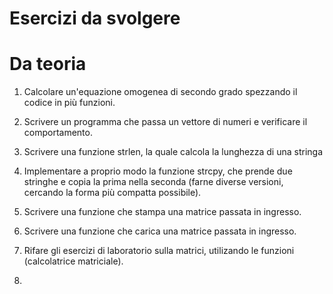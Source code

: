 # Esercizi da svolgere

# Da teoria


1. Calcolare un'equazione omogenea di secondo grado spezzando il codice in più funzioni.

1. Scrivere un programma che passa un vettore di numeri e verificare il comportamento.
1. Scrivere una funzione strlen, la quale calcola la lunghezza di una stringa
2. Implementare a proprio modo la funzione strcpy, che prende due stringhe e copia la prima nella seconda (farne diverse versioni, cercando la forma più compatta possibile).
1. Scrivere una funzione che stampa una matrice passata in ingresso.
1. Scrivere una funzione che carica una matrice passata in ingresso.
1. Rifare gli esercizi di laboratorio sulla matrici, utilizando le funzioni (calcolatrice matriciale).
1. 